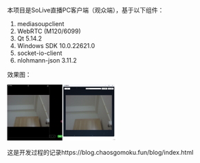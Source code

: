 本项目是SoLive直播PC客户端（观众端），基于以下组件：

1. mediasoupclient
2. WebRTC (M120/6099)
3. Qt 5.14.2
4. Windows SDK 10.0.22621.0
5. socket-io-client
6. nlohmann-json 3.11.2

效果图：

<img src="resources\images\demo.png" style="zoom: 25%;" />

这是开发过程的记录https://blog.chaosgomoku.fun/blog/index.html